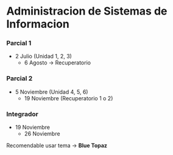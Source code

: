 # Administracion de Sistemas de Informacion

### Parcial 1
-  2 Julio (Unidad 1, 2, 3)
	- 6 Agosto -> Recuperatorio

### Parcial 2
- 5 Noviembre (Unidad 4, 5, 6)
	- 19 Noviembre (Recuperatorio 1 o 2)
### Integrador
- 19 Noviembre
	- 26 Noviembre


Recomendable usar tema -> **Blue Topaz**

